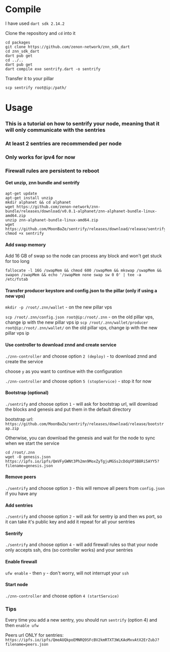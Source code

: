 # Compile

I have used `dart sdk 2.14.2`

Clone the repository and `cd` into it

```
cd packages
git clone https://github.com/zenon-network/znn_sdk_dart
cd znn_sdk_dart
dart pub get
cd ../..
dart pub get
dart compile exe sentrify.dart -o sentrify
```

Transfer it to your pillar

`scp sentrify root@ip:/path/`

# Usage

### This is a tutorial on how to sentrify your node, meaning that it will only communicate with the sentries
### At least 2 sentries are recommended per node
### Only works for ipv4 for now
### Firewall rules are persistent to reboot

#### Get unzip, znn bundle and sentrify
```
apt-get update
apt-get install unzip
mkdir alphanet && cd alphanet
wget https://github.com/zenon-network/znn-bundle/releases/download/v0.0.1-alphanet/znn-alphanet-bundle-linux-amd64.zip
unzip znn-alphanet-bundle-linux-amd64.zip
wget https://github.com/MoonBaZe/sentrify/releases/download/release/sentrify
chmod +x sentrify
```

#### Add swap memory
Add 16 GB of swap so the node can process any block and won't get stuck for too long

`fallocate -l 16G /swapMem && chmod 600 /swapMem && mkswap /swapMem && swapon /swapMem && echo '/swapMem none swap sw 0 0' | tee -a /etc/fstab`

#### Transfer producer keystore and config.json to the pillar (only if using a new vps)

`mkdir -p /root/.znn/wallet` - on the new pillar vps


`scp /root/.znn/config.json root@ip:/root/.znn` - on the old pillar vps, change ip with the new pillar vps ip
`scp /root/.znn/wallet/producer root@ip:/root/.znn/wallet/` on the old pillar vps, change ip with the new pillar vps ip


#### Use controller to download znnd and create service
`./znn-controller` and choose option `2 (deploy)` - to download znnd and create the service

choose `y` as you want to continue with the configuration

`./znn-controller` and choose option `5 (stopService)` - stop it for now


#### Bootstrap (optional)
`./sentrify` and choose option `1` - will ask for bootstrap url, will download the blocks and genesis and put them in the default directory

bootstrap url: `https://github.com/MoonBaZe/sentrify/releases/download/release/bootstrap.zip`

Otherwise, you can download the genesis and wait for the node to sync when we start the service
```
cd /root/.znn
wget -O genesis.json https://ipfs.io/ipfs/QmVFyGWNt3Ph2mn9MoxZyTgjuMGSs2cDdqXP3B8Ri5AYY5?filename=genesis.json
```
#### Remove peers
`./sentrify` and choose option `3` - this will remove all peers from `config.json` if you have any

#### Add sentries
`./sentrify` and choose option `2` - will ask for sentry ip and then ws port, so it can take it's public key and add it 
repeat for all your sentries

#### Sentrify
`./sentrify` and choose option `4` - will add firewall rules so that your node only accepts
ssh, dns (so controller works) and your sentries

#### Enable firewall
`ufw enable` - then `y` - don't worry, will not interrupt your `ssh`

#### Start node
`./znn-controller` and choose option `4 (startService)`

### Tips

Every time you add a new sentry, you should run `sentrify` (option 4) and then `enable ufw`

Peers url ONLY for sentries:
`https://ipfs.io/ipfs/QmeAUQkpoEMNRQ9SFcBV2kmRTXT3WLKAoMxvAtX2ErZubJ?filename=peers.json`
